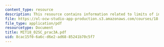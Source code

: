 ```yaml
---
content_type: resource
description: This resource contains information related to limits of integration.
file: https://ol-ocw-studio-app-production.s3.amazonaws.com/courses/18-02sc-multivariable-calculus-fall-2010/8cac15f06a6cd6e2ad6885241b70c5f7_MIT18_02SC_prac3A.pdf
file_type: application/pdf
resourcetype: Document
title: MIT18_02SC_prac3A.pdf
uid: 8cac15f0-6a6c-d6e2-ad68-85241b70c5f7
---
```

